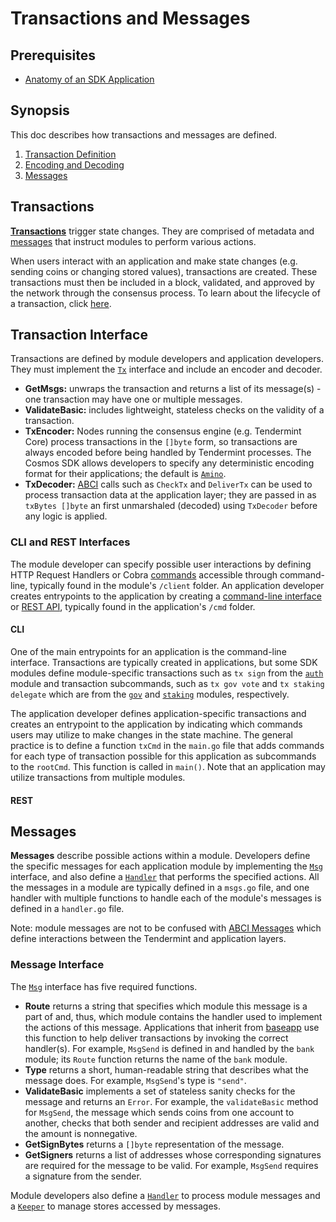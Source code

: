 # Transactions and Messages

## Prerequisites

* [Anatomy of an SDK Application](./app-anatomy.md)

## Synopsis

This doc describes how transactions and messages are defined. 
1. [Transaction Definition](#transaction-definition)
2. [Encoding and Decoding](#encoding-and-decoding)
4. [Messages](#messages)

## Transactions

[**Transactions**](https://github.com/cosmos/cosmos-sdk/blob/97d10210beb55ad4bd6722f7186a80bf7cb140e2/types/tx_msg.go#L36-L43)  trigger state changes. They are comprised of metadata and [messages](./modules.md#messages) that instruct modules to perform various actions. 

When users interact with an application and make state changes (e.g. sending coins or changing stored values), transactions are created. These transactions must then be included in a block, validated, and approved by the network through the consensus process. To learn about the lifecycle of a transaction, click [here](./tx-lifecycle.md).

## Transaction Interface 

Transactions are defined by module developers and application developers. They must implement the [`Tx`](https://github.com/cosmos/cosmos-sdk/blob/73700df8c39d1fe6c3d3a1a635ac03d4bacecf55/types/tx_msg.go#L34-L41) interface and include an encoder and decoder. 

* **GetMsgs:** unwraps the transaction and returns a list of its message(s) - one transaction may have one or multiple messages. 
* **ValidateBasic:** includes lightweight, stateless checks on the validity of a transaction. 
* **TxEncoder:** Nodes running the consensus engine (e.g. Tendermint Core) process transactions in the `[]byte` form, so transactions are always encoded before being handled by Tendermint processes. The Cosmos SDK allows developers to specify any deterministic encoding format for their applications; the default is [`Amino`](./amino.md).
* **TxDecoder:** [ABCI](https://tendermint.com/docs/spec/abci/) calls such as `CheckTx` and `DeliverTx` can be used to process transaction data at the application layer; they are passed in as `txBytes []byte` an first unmarshaled (decoded) using `TxDecoder` before any logic is applied. 

### CLI and REST Interfaces

The module developer can specify possible user interactions by defining HTTP Request Handlers or Cobra [commands](https://github.com/spf13/cobra) accessible through command-line, typically found in the module's `/client` folder. An application developer creates entrypoints to the application by creating a [command-line interface](./interfaces.md#cli) or [REST API](./interfaces.md#rest), typically found in the application's `/cmd` folder. 

#### CLI 

One of the main entrypoints for an application is the command-line interface. Transactions are typically created in applications, but some SDK modules define module-specific transactions such as `tx sign` from the [`auth`](https://github.com/cosmos/cosmos-sdk/tree/67f6b021180c7ef0bcf25b6597a629aca27766b8/docs/spec/auth) module and transaction subcommands, such as `tx gov vote` and `tx staking delegate` which are from the [`gov`](https://github.com/cosmos/cosmos-sdk/tree/67f6b021180c7ef0bcf25b6597a629aca27766b8/docs/spec/gov) and [`staking`](https://github.com/cosmos/cosmos-sdk/tree/67f6b021180c7ef0bcf25b6597a629aca27766b8/docs/spec/staking) modules, respectively. 

The application developer defines application-specific transactions and creates an entrypoint to the application by indicating which commands users may utilize to make changes in the state machine. The general practice is to define a function `txCmd` in the `main.go` file that adds commands for each type of transaction possible for this application as subcommands to the `rootCmd`. This function is called in `main()`.  Note that an application may utilize transactions from multiple modules. 

#### REST



## Messages

**Messages** describe possible actions within a module. Developers define the specific messages for each application module by implementing the [`Msg`](https://github.com/cosmos/cosmos-sdk/blob/97d10210beb55ad4bd6722f7186a80bf7cb140e2/types/tx_msg.go#L10-L31) interface, and also define a [`Handler`](./handlers.md) that performs the specified actions. All the messages in a module are typically defined in a `msgs.go` file, and one handler with multiple functions to handle each of the module's messages is defined in a `handler.go` file.

Note: module messages are not to be confused with [ABCI Messages](https://tendermint.com/docs/spec/abci/abci.html#messages) which define interactions between the Tendermint and application layers.

### Message Interface

The [`Msg`](https://github.com/cosmos/cosmos-sdk/blob/97d10210beb55ad4bd6722f7186a80bf7cb140e2/types/tx_msg.go#L10-L31) interface has five required functions.

* **Route** returns a string that specifies which module this message is a part of and, thus, which module contains the handler used to implement the actions of this message. Applications that inherit from [baseapp](./baseapp.md) use this function to help deliver transactions by invoking the correct handler(s). For example, `MsgSend` is defined in and handled by the `bank` module; its `Route` function returns the name of the `bank` module.
* **Type** returns a short, human-readable string that describes what the message does. For example, `MsgSend`'s type is `"send"`. 
* **ValidateBasic** implements a set of stateless sanity checks for the message and returns an `Error`. For example, the `validateBasic` method for `MsgSend`, the message which sends coins from one account to another, checks that both sender and recipient addresses are valid and the amount is nonnegative. 
* **GetSignBytes** returns a `[]byte` representation of the message. 
* **GetSigners** returns a list of addresses whose corresponding signatures are required for the message to be valid. For example, `MsgSend` requires a signature from the sender.

Module developers also define a [`Handler`](./app-anatomy.md#handler) to process module messages and a [`Keeper`](./app-anatomy.md#keeper) to manage stores accessed by messages. 

